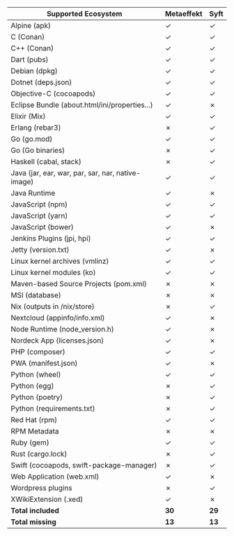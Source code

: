 | Supported Ecosystem                               | Metaeffekt | Syft   |
|---------------------------------------------------|------------|--------|
| Alpine (apk)                                      | ✓          | ✓      |
| C (Conan)                                         | ✓          | ✓      |
| C++ (Conan)                                       | ✓          | ✓      |
| Dart (pubs)                                       | ✓          | ✓      |
| Debian (dpkg)                                     | ✓          | ✓      |
| Dotnet (deps.json)                                | ✓          | ✓      |
| Objective-C (cocoapods)                           | ✓          | ✓      |
| Eclipse Bundle (about.html/ini/properties...)     | ✓          | ✗      |
| Elixir (Mix)                                      | ✓          | ✓      |
| Erlang (rebar3)                                   | ✗          | ✓      |
| Go (go.mod)                                       | ✓          | ✓      |
| Go (Go binaries)                                  | ✗          | ✓      |
| Haskell (cabal, stack)                            | ✗          | ✓      |
| Java (jar, ear, war, par, sar, nar, native-image) | ✓          | ✓      |
| Java Runtime                                      | ✓          | ✗      |
| JavaScript (npm)                                  | ✓          | ✓      |
| JavaScript (yarn)                                 | ✓          | ✓      |
| JavaScript (bower)                                | ✓          | ✗      |
| Jenkins Plugins (jpi, hpi)                        | ✓          | ✓      |
| Jetty (version.txt)                               | ✓          | ✗      |
| Linux kernel archives (vmlinz)                    | ✓          | ✓      |
| Linux kernel modules (ko)                         | ✓          | ✓      |
| Maven-based Source Projects (pom.xml)             | ✗          | ✗      |
| MSI (database)                                    | ✗          | ✗      |
| Nix (outputs in /nix/store)                       | ✗          | ✓      |
| Nextcloud (appinfo/info.xml)                      | ✓          | ✗      |
| Node Runtime (node_version.h)                     | ✓          | ✗      |
| Nordeck App (licenses.json)                       | ✓          | ✗      |
| PHP (composer)                                    | ✓          | ✓      |
| PWA (manifest.json)                               | ✓          | ✗      |
| Python (wheel)                                    | ✓          | ✓      |
| Python (egg)                                      | ✗          | ✓      |
| Python (poetry)                                   | ✗          | ✓      |
| Python (requirements.txt)                         | ✗          | ✓      |
| Red Hat (rpm)                                     | ✓          | ✓      |
| RPM Metadata                                      | ✗          | ✗      |
| Ruby (gem)                                        | ✓          | ✓      |
| Rust (cargo.lock)                                 | ✗          | ✓      |
| Swift (cocoapods, swift-package-manager)          | ✗          | ✓      |
| Web Application (web.xml)                         | ✓          | ✗      |
| Wordpress plugins                                 | ✗          | ✓      |
| XWikiExtension (.xed)                             | ✓          | ✗      |
| **Total included**                                | **30**     | **29** |
| **Total missing**                                 | **13**     | **13** |